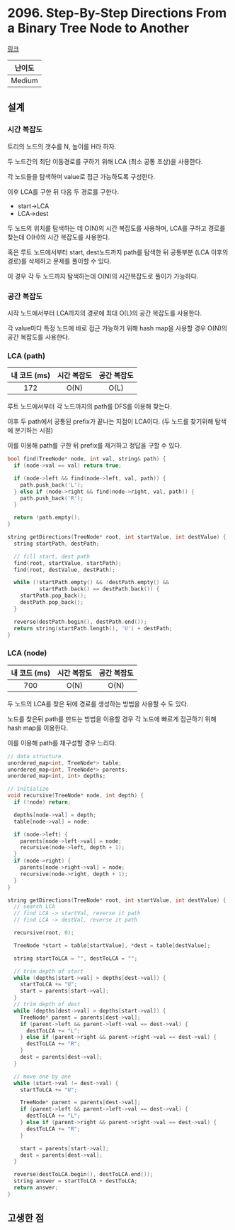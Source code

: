 # 2096. Step-By-Step Directions From a Binary Tree Node to Another

[링크](https://leetcode.com/problems/step-by-step-directions-from-a-binary-tree-node-to-another/)

| 난이도 |
| :----: |
| Medium |

## 설계

### 시간 복잡도

트리의 노드의 갯수를 N, 높이를 H라 하자.

두 노드간의 최단 이동경로를 구하기 위해 LCA (최소 공통 조상)을 사용한다.

각 노드들을 탐색하며 value로 접근 가능하도록 구성한다.

이후 LCA를 구한 뒤 다음 두 경로를 구한다.

- start->LCA
- LCA->dest

두 노드의 위치를 탐색하는 데 O(N)의 시간 복잡도를 사용하며, LCA를 구하고 경로를 찾는데 O(H)의 시간 복잡도를 사용한다.

혹은 루트 노드에서부터 start, dest노드까지 path를 탐색한 뒤 공통부분 (LCA 이후의 경로)를 삭제하고 문제를 풀이할 수 있다.

이 경우 각 두 노드까지 탐색하는데 O(N)의 시간복잡도로 풀이가 가능하다.

### 공간 복잡도

시작 노드에서부터 LCA까지의 경로에 최대 O(L)의 공간 복잡도를 사용한다.

각 value마다 특정 노드에 바로 접근 가능하기 위해 hash map을 사용할 경우 O(N)의 공간 복잡도를 사용한다.

### LCA (path)

| 내 코드 (ms) | 시간 복잡도 | 공간 복잡도 |
| :----------: | :---------: | :---------: |
|     172      |    O(N)     |    O(L)     |

루트 노드에서부터 각 노드까지의 path를 DFS를 이용해 찾는다.

이후 두 path에서 공통된 prefix가 끝나는 지점이 LCA이다. (두 노드를 찾기위해 탐색에 분기하는 시점)

이를 이용해 path를 구한 뒤 prefix를 제거하고 정답을 구할 수 있다.

```cpp
bool find(TreeNode* node, int val, string& path) {
  if (node->val == val) return true;

  if (node->left && find(node->left, val, path)) {
    path.push_back('L');
  } else if (node->right && find(node->right, val, path)) {
    path.push_back('R');
  }

  return !path.empty();
}

string getDirections(TreeNode* root, int startValue, int destValue) {
  string startPath, destPath;

  // fill start, dest path
  find(root, startValue, startPath);
  find(root, destValue, destPath);

  while (!startPath.empty() && !destPath.empty() &&
          startPath.back() == destPath.back()) {
    startPath.pop_back();
    destPath.pop_back();
  }

  reverse(destPath.begin(), destPath.end());
  return string(startPath.length(), 'U') + destPath;
}
```

### LCA (node)

| 내 코드 (ms) | 시간 복잡도 | 공간 복잡도 |
| :----------: | :---------: | :---------: |
|     700      |    O(N)     |    O(N)     |

두 노드의 LCA를 찾은 뒤에 경로를 생성하는 방법을 사용할 수 도 있다.

노드를 찾은뒤 path를 만드는 방법을 이용할 경우 각 노드에 빠르게 접근하기 위해 hash map을 이용한다.

이를 이용해 path를 재구성할 경우 느리다.

```cpp
// data structure
unordered_map<int, TreeNode*> table;
unordered_map<int, TreeNode*> parents;
unordered_map<int, int> depths;
```

```cpp
// initialize
void recursive(TreeNode* node, int depth) {
  if (!node) return;

  depths[node->val] = depth;
  table[node->val] = node;

  if (node->left) {
    parents[node->left->val] = node;
    recursive(node->left, depth + 1);
  }
  if (node->right) {
    parents[node->right->val] = node;
    recursive(node->right, depth + 1);
  }
}
```

```cpp
string getDirections(TreeNode* root, int startValue, int destValue) {
  // search LCA
  // find LCA -> startVal, reverse it path
  // find LCA -> destVal, reverse it path

  recursive(root, 0);

  TreeNode *start = table[startValue], *dest = table[destValue];

  string startToLCA = "", destToLCA = "";

  // trim depth of start
  while (depths[start->val] > depths[dest->val]) {
    startToLCA += "U";
    start = parents[start->val];
  }
  // trim depth of dest
  while (depths[dest->val] > depths[start->val]) {
    TreeNode* parent = parents[dest->val];
    if (parent->left && parent->left->val == dest->val) {
      destToLCA += "L";
    } else if (parent->right && parent->right->val == dest->val) {
      destToLCA += "R";
    }
    dest = parents[dest->val];
  }

  // move one by one
  while (start->val != dest->val) {
    startToLCA += "U";

    TreeNode* parent = parents[dest->val];
    if (parent->left && parent->left->val == dest->val) {
      destToLCA += "L";
    } else if (parent->right && parent->right->val == dest->val) {
      destToLCA += "R";
    }

    start = parents[start->val];
    dest = parents[dest->val];
  }

  reverse(destToLCA.begin(), destToLCA.end());
  string answer = startToLCA + destToLCA;
  return answer;
}
```

## 고생한 점
